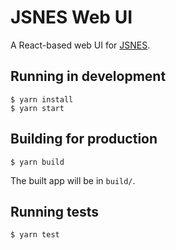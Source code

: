 # JSNES Web UI

A React-based web UI for [JSNES](https://github.com/bfirsh/jsnes).

## Running in development

    $ yarn install
    $ yarn start
    
## Building for production

    $ yarn build

The built app will be in `build/`.

## Running tests

    $ yarn test
